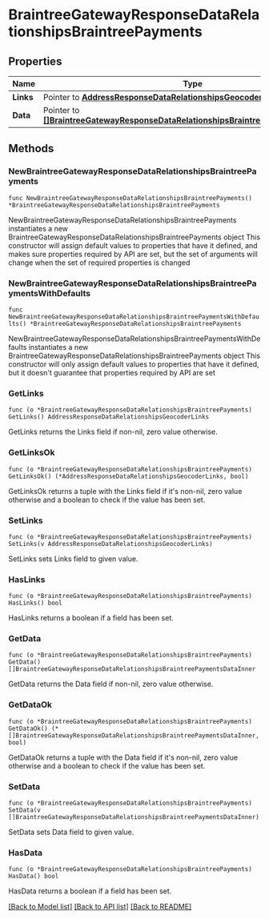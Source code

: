 # BraintreeGatewayResponseDataRelationshipsBraintreePayments

## Properties

Name | Type | Description | Notes
------------ | ------------- | ------------- | -------------
**Links** | Pointer to [**AddressResponseDataRelationshipsGeocoderLinks**](AddressResponseDataRelationshipsGeocoderLinks.md) |  | [optional] 
**Data** | Pointer to [**[]BraintreeGatewayResponseDataRelationshipsBraintreePaymentsDataInner**](BraintreeGatewayResponseDataRelationshipsBraintreePaymentsDataInner.md) |  | [optional] 

## Methods

### NewBraintreeGatewayResponseDataRelationshipsBraintreePayments

`func NewBraintreeGatewayResponseDataRelationshipsBraintreePayments() *BraintreeGatewayResponseDataRelationshipsBraintreePayments`

NewBraintreeGatewayResponseDataRelationshipsBraintreePayments instantiates a new BraintreeGatewayResponseDataRelationshipsBraintreePayments object
This constructor will assign default values to properties that have it defined,
and makes sure properties required by API are set, but the set of arguments
will change when the set of required properties is changed

### NewBraintreeGatewayResponseDataRelationshipsBraintreePaymentsWithDefaults

`func NewBraintreeGatewayResponseDataRelationshipsBraintreePaymentsWithDefaults() *BraintreeGatewayResponseDataRelationshipsBraintreePayments`

NewBraintreeGatewayResponseDataRelationshipsBraintreePaymentsWithDefaults instantiates a new BraintreeGatewayResponseDataRelationshipsBraintreePayments object
This constructor will only assign default values to properties that have it defined,
but it doesn't guarantee that properties required by API are set

### GetLinks

`func (o *BraintreeGatewayResponseDataRelationshipsBraintreePayments) GetLinks() AddressResponseDataRelationshipsGeocoderLinks`

GetLinks returns the Links field if non-nil, zero value otherwise.

### GetLinksOk

`func (o *BraintreeGatewayResponseDataRelationshipsBraintreePayments) GetLinksOk() (*AddressResponseDataRelationshipsGeocoderLinks, bool)`

GetLinksOk returns a tuple with the Links field if it's non-nil, zero value otherwise
and a boolean to check if the value has been set.

### SetLinks

`func (o *BraintreeGatewayResponseDataRelationshipsBraintreePayments) SetLinks(v AddressResponseDataRelationshipsGeocoderLinks)`

SetLinks sets Links field to given value.

### HasLinks

`func (o *BraintreeGatewayResponseDataRelationshipsBraintreePayments) HasLinks() bool`

HasLinks returns a boolean if a field has been set.

### GetData

`func (o *BraintreeGatewayResponseDataRelationshipsBraintreePayments) GetData() []BraintreeGatewayResponseDataRelationshipsBraintreePaymentsDataInner`

GetData returns the Data field if non-nil, zero value otherwise.

### GetDataOk

`func (o *BraintreeGatewayResponseDataRelationshipsBraintreePayments) GetDataOk() (*[]BraintreeGatewayResponseDataRelationshipsBraintreePaymentsDataInner, bool)`

GetDataOk returns a tuple with the Data field if it's non-nil, zero value otherwise
and a boolean to check if the value has been set.

### SetData

`func (o *BraintreeGatewayResponseDataRelationshipsBraintreePayments) SetData(v []BraintreeGatewayResponseDataRelationshipsBraintreePaymentsDataInner)`

SetData sets Data field to given value.

### HasData

`func (o *BraintreeGatewayResponseDataRelationshipsBraintreePayments) HasData() bool`

HasData returns a boolean if a field has been set.


[[Back to Model list]](../README.md#documentation-for-models) [[Back to API list]](../README.md#documentation-for-api-endpoints) [[Back to README]](../README.md)


